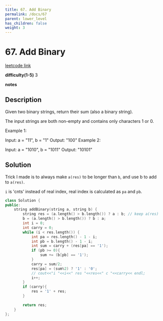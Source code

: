 ```yaml
---
title: 67. Add Binary
permalink: /docs/67
parent: lower_level
has_children: false
weight: 3
---
```

# 67. Add Binary
[leetcode link](https://leetcode.com/problems/add-binary/)

**difficulty(1-5)** 
3

**notes**   


## Description
Given two binary strings, return their sum (also a binary string).

The input strings are both non-empty and contains only characters 1 or 0.

Example 1:

Input: a = "11", b = "1"
Output: "100"
Example 2:

Input: a = "1010", b = "1011"
Output: "10101"


## Solution
Trick I made is to always make `a(res)` to be longer than `b`, and use b to add to `a(res)`.

`i` is 'cnts' instead of real index, real index is calculated as `pa` and `pb`.

```c++
class Solution {
public:
    string addBinary(string a, string b) {
        string res = (a.length() > b.length()) ? a : b; // keep a(res) as the longer one!
        b = (a.length() > b.length()) ? b : a;
        int i = 0;
        int carry = 0;
        while (i < res.length()) {
            int pa = res.length() - 1 - i;
            int pb = b.length() - 1 - i;
            int sum = carry + (res[pa] == '1');
            if (pb >= 0){
                sum += (b[pb] == '1');
            }
            carry = sum/2;
            res[pa] = (sum%2) ? '1' : '0';
            // cout<<"i "<<i<<" res "<<res<<" c "<<carry<< endl;
            i++;
        }
        if (carry){
            res = '1' + res;
        }
        
        return res;        
    }
};
```

<!-- 
Default label
{: .label }

Blue label
{: .label .label-blue }

Stable
{: .label .label-green }

New release
{: .label .label-purple }

Coming soon
{: .label .label-yellow }

Deprecated
{: .label .label-red } -->
